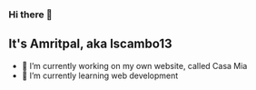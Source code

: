 ### Hi there 👋
## It's Amritpal, aka lscambo13

- 🔭 I’m currently working on my own website, called Casa Mia
- 🌱 I’m currently learning web development
<!--
**lscambo13/lscambo13** is a ✨ _special_ ✨ repository because its `README.md` (this file) appears on your GitHub profile.

Here are some ideas to get you started:

- 🔭 I’m currently working on ...
- 🌱 I’m currently learning ...
- 👯 I’m looking to collaborate on ...
- 🤔 I’m looking for help with ...
- 💬 Ask me about ...
- 📫 How to reach me: ...
- 😄 Pronouns: ...
- ⚡ Fun fact: ...
-->
